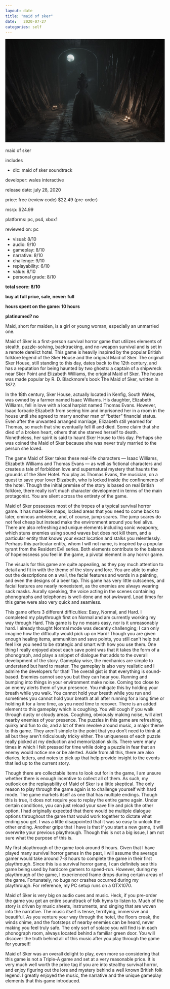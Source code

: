 ```yaml
---
layout: date
title: "maid of sker"
date:   2020-07-27
categories: self
---
```


![mos](/assets/img/mos.jpg)

maid of sker

includes 
- dlc: maid of sker soundtrack

developer: wales interactive

release date: july 28, 2020

price: free (review code) $22.49 (pre-order)

msrp: $24.99

platforms: pc, ps4, xbox1

reviewed on: pc

- visual: 8/10
- audio: 9/10
- gameplay: 8/10
- narrative: 8/10
- challenge: 9/10
- replayability: 6/10
- value: 8/10
- personal grade: 8/10

**total score: 8/10**

**buy at full price, sale, never: full**

**hours spent on the game: 10 hours**

**platinumed? no**

Maid, short for maiden, is a girl or young woman, especially an unmarried one.  

Maid of Sker is a first-person survival horror game that utilizes elements of stealth, puzzle-solving, backtracking, and no-weapon survival and is set in a remote derelict hotel. This game is heavily inspired by the popular British folklore legend of the Sker House and the original Maid of Sker. The original Sker House, still standing to this day, dates back to the 12th century, and has a reputation for being haunted by two ghosts: a captain of a shipwreck near Sker Point and Elizabeth Williams, the original Maid of Sker. The house was made popular by R. D. Blackmore's book The Maid of Sker, written in 1872.

In the 18th century, Sker House, actually located in Kenfig, South Wales, was owned by a farmer named Isaac Williams. His daughter, Elizabeth Williams, fell in love with a local harpist named Thomas Evans. However, Isaac forbade Elizabeth from seeing him and imprisoned her in a room in the house until she agreed to marry another man of “better” financial status. Even after the unwanted arranged marriage, Elizabeth still yearned for Thomas, so much that she eventually fell ill and died. Some claim that she died of a broken heart, others that she starved herself to death. Nonetheless, her spirit is said to haunt Sker House to this day. Perhaps she was coined the Maid of Sker because she was never truly married to the person she loved.

The game Maid of Sker takes these real-life characters — Isaac Williams, Elizabeth Williams and Thomas Evans — as well as fictional characters and creates a tale of forbidden love and supernatural mystery that haunts the grounds of the Sker Hotel. You play as Thomas Evans, the musician, on a quest to save your lover Elizabeth, who is locked inside the confinements of the hotel. Though the initial premise of the story is based on real British folklore, there really isn’t much character development in terms of the main protagonist. You are silent across the entirety of the game.

Maid of Sker possesses most of the tropes of a typical survival horror game. It has maze-like maps, locked areas that you need to come back to later, ominous ambience, and, of course, jump scares. The jump scares do not feel cheap but instead make the environment around you feel alive. There are also refreshing and unique elements including sonic weaponry, which stuns enemies using sound waves but does not kill them, and a particular entity that knows your exact location and stalks you relentlessly. Perhaps this particular entity, whom I will not name, is inspired by a popular tyrant from the Resident Evil series. Both elements contribute to the balance of hopelessness you feel in the game, a pivotal element in any horror game.

The visuals for this game are quite appealing, as they pay much attention to detail and fit in with the theme of the story and lore. You are able to make out the descriptions on a wall, the facial features and words in a painting, and even the designs of a beer tap. This game has very little cutscenes, and facial features are nearly nonexistent, as the enemies are always wearing sack masks. Aurally speaking, the voice acting in the scenes containing phonographs and telephones is well-done and not awkward. Load times for this game were also very quick and seamless.


This game offers 3 different difficulties: Easy, Normal, and Hard. I completed my playthrough first on Normal and am currently working my way through Hard. This game is by no means easy, nor is it unreasonably hard. I already thought Normal mode was decently challenging; I can only imagine how the difficulty would pick up on Hard! Though you are given enough healing items, ammunition and save points, you still can't help but feel like you need to be strategic and smart with how you use them. One thing I really enjoyed about each save point was that it takes the form of a phonograph, and plays a snippet of dialogue that adds to the overall development of the story. Gameplay wise, the mechanics are simple to understand but hard to master.  The gameplay is also very realistic and I admire the developers for that! The overall gist is that everything is sound-based. Enemies cannot see you but they can hear you. Running and bumping into things in your environment make noise. Coming too close to an enemy alerts them of your presence. You mitigate this by holding your breath while you walk. You cannot hold your breath while you run and sometimes you cannot hold your breath at all after running for a long time or holding it for a lone time, as you need time to recover. There is an added element to this gameplay which is coughing. You will cough if you walk through dusty or cloudy areas. Coughing, obviously making noise, will alert nearby enemies of your presence. The puzzles in this game are refreshing, quirky and fun to do, and a lot of them revolve around music, a major theme to this game. They aren’t simple to the point that you don’t need to think at all but they aren’t ridiculously tricky either. The uniqueness of each puzzle really picked at my deduction and memorization skills. There were many times in which I felt pressed for time while doing a puzzle in fear that an enemy would notice me or be alerted. Aside from all this, there are also diaries, letters, and notes to pick up that help provide insight to the events that led up to the current story.

Though there are collectable items to look out for in the game, I am unsure whether there is enough incentive to collect all of them. As such, my outlook on the replayability of Maid of Sker is a little skeptical. The only reason to play through the game again is to challenge yourself with hard mode. The game markets itself as one that has multiple endings. Though this is true, it does not require you to replay the entire game again. Under certain conditions, you can just reload your save file and pick the other option. I had originally expected that there would be multiple dialogue options throughout the game that would work together to dictate what ending you get. I was a little disappointed that it was so easy to unlock the other ending. Another gripe that I have is that if you start a new game, it will overwrite your previous playthrough. Though this is not a big issue, I am not sure what the purpose of this is.

My first playthrough of the game took around 6 hours. Given that I have played many survival horror games in the past, I will assume the average gamer would take around 7-8 hours to complete the game in their first playthrough. Since this is a survival horror game, I can definitely see this game being used by hardcore gamers to speed-run. However, during my playthrough of the game, I experienced frame drops during certain areas of the game. Fortunately, no bugs nor crashes occurred during my playthrough. For reference, my PC setup runs on a GTX1070.

Maid of Sker is very big on audio cues and music. Heck, if you pre-order the game you get an entire soundtrack of folk hyms to listen to. Much of the story is driven by music sheets, instruments, and singing that are woven into the narrative. The music itself is tense, terrifying, immersive and beautiful. As you venture your way through the hotel, the floors creak, the winds chime, and the footsteps of nearby enemies can be heard, never making you feel truly safe. The only sort of solace you will find is in each phonograph room, always located behind a familiar green door. You will discover the truth behind all of this music after you play through the game for yourself!

Maid of Sker was an overall delight to play, even more so considering that this game is not a Triple-A game and set at a very reasonable price. It is very much well worth the price tag if you are into stealthy survival horror, and enjoy figuring out the lore and mystery behind a well known British folk legend. I greatly enjoyed the music, the narrative and the unique gameplay elements that this game introduced.
